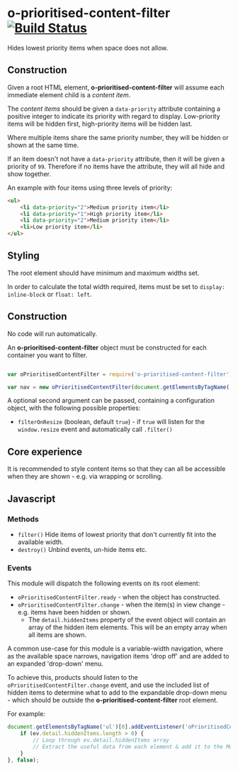 o-prioritised-content-filter [![Build Status](https://travis-ci.org/Financial-Times/o-prioritised-content-filter.png?branch=master)](https://travis-ci.org/Financial-Times/o-prioritised-content-filter)
=======

Hides lowest priority items when space does not allow.

## Construction

Given a root HTML element, __o-prioritised-content-filter__ will assume each immediate element child is a _content item_. 

The _content items_ should be given a `data-priority` attribute containing a positive integer to indicate its priority with regard to display. Low-priority items will be hidden first, high-priority items will be hidden last.

Where multiple items share the same priority number, they will be hidden or shown at the same time.

If an item doesn't not have a `data-priority` attribute, then it will be given a priority of `99`. Therefore if no items have the attribute, they will all hide and show together.

An example with four items using three levels of priority:

```html
<ul>
    <li data-priority="2">Medium priority item</li>
    <li data-priority="1">High priority item</li>
    <li data-priority="2">Medium priority item</li>
    <li>Low priority item</li>
</ul>
```

## Styling

The root element should have minimum and maximum widths set.

In order to calculate the total width required, items must be set to `display: inline-block` or `float: left`.

## Construction

No code will run automatically.

An __o-prioritised-content-filter__ object must be constructed for each container you want to filter.

```javascript

var oPrioritisedContentFilter = require('o-prioritised-content-filter');

var nav = new oPrioritisedContentFilter(document.getElementsByTagName('ul'));
```

A optional second argument can be passed, containing a configuration object, with the following possible properties:

* `filterOnResize` (boolean, default `true`) - if `true` will listen for the `window.resize` event and automatically call `.filter()`

## Core experience

It is recommended to style content items so that they can all be accessible when they are shown - e.g. via wrapping or scrolling.

## Javascript

### Methods

* `filter()` Hide items of lowest priority that don't currently fit into the available width.
* `destroy()` Unbind events, un-hide items etc.

### Events

This module will dispatch the following events on its root element:

* `oPrioritisedContentFilter.ready` - when the object has constructed.
* `oPrioritisedContentFilter.change` - when the item(s) in view change - e.g. items have been hidden or shown.
    * The `detail.hiddenItems` property of the event object will contain an array of the hidden item elements. This will be an empty array when all items are shown.

A common use-case for this module is a variable-width navigation, where as the available space narrows, navigation items 'drop off' and are added to an expanded 'drop-down' menu.

To achieve this, products should listen to the `oPrioritisedContentFilter.change` event, and use the included list of hidden items to determine what to add to the expandable drop-down menu - which should be outside the __o-prioritised-content-filter__ root element.

For example:

```javascript
document.getElementsByTagName('ul')[0].addEventListener('oPrioritisedContentFilter.change', function(ev) {
    if (ev.detail.hiddenItems.length > 0) {
        // Loop through ev.detail.hiddenItems array
        // Extract the useful data from each element & add it to the More Menu
    }
}, false);
```